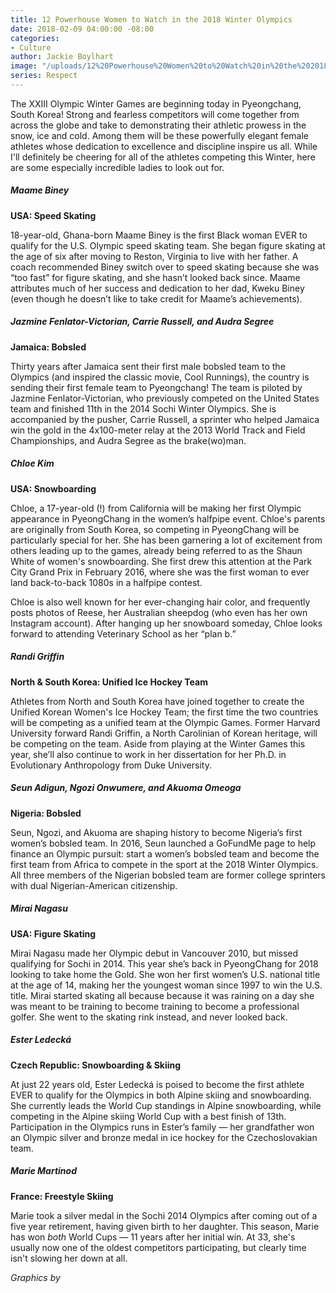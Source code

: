 ```yaml
---
title: 12 Powerhouse Women to Watch in the 2018 Winter Olympics
date: 2018-02-09 04:00:00 -08:00
categories:
- Culture
author: Jackie Boylhart
image: "/uploads/12%20Powerhouse%20Women%20to%20Watch%20in%20the%202018%20Winter%20Olympics-49b590.jpg"
series: Respect
---
```


The XXIII Olympic Winter Games are beginning today in Pyeongchang, South Korea! Strong and fearless competitors will come together from across the globe and take to demonstrating their athletic prowess in the snow, ice and cold. Among them will be these powerfully elegant female athletes whose dedication to excellence and discipline inspire us all. While I'll definitely be cheering for all of the athletes competing this Winter, here are some especially incredible ladies to look out for.

##### Maame Biney

**USA: Speed Skating**

18-year-old, Ghana-born Maame Biney is the first Black woman EVER to qualify for the U.S. Olympic speed skating team. She began figure skating at the age of six after moving to Reston, Virginia to live with her father. A coach recommended Biney switch over to speed skating because she was “too fast” for figure skating, and she hasn’t looked back since. Maame attributes much of her success and dedication to her dad, Kweku Biney (even though he doesn’t like to take credit for Maame’s achievements).

##### Jazmine Fenlator-Victorian, Carrie Russell, and Audra Segree

**Jamaica: Bobsled**

Thirty years after Jamaica sent their first male bobsled team to the Olympics (and inspired the classic movie, Cool Runnings), the country is sending their first female team to Pyeongchang! The team is piloted by Jazmine Fenlator-Victorian, who previously competed on the United States team and finished 11th in the 2014 Sochi Winter Olympics. She is accompanied by the pusher, Carrie Russell, a sprinter who helped Jamaica win the gold in the 4x100-meter relay at the 2013 World Track and Field Championships, and Audra Segree as the brake(wo)man.

##### Chloe Kim

**USA: Snowboarding**

Chloe, a 17-year-old (!) from California will be making her first Olympic appearance in PyeongChang in the women’s halfpipe event. Chloe's parents are originally from South Korea, so competing in PyeongChang will be particularly special for her. She has been garnering a lot of excitement from others leading up to the games, already being referred to as the Shaun White of women's snowboarding. She first drew this attention at the Park City Grand Prix in February 2016, where she was the first woman to ever land back-to-back 1080s in a halfpipe contest.

Chloe is also well known for her ever-changing hair color, and frequently posts photos of Reese, her Australian sheepdog (who even has her own Instagram account). After hanging up her snowboard someday, Chloe looks forward to attending Veterinary School as her “plan b.”

##### Randi Griffin

**North & South Korea: Unified Ice Hockey Team**

Athletes from North and South Korea have joined together to create the Unified Korean Women's Ice Hockey Team; the first time the two countries will be competing as a unified team at the Olympic Games. Former Harvard University forward Randi Griffin, a North Carolinian of Korean heritage, will be competing on the team. Aside from playing at the Winter Games this year, she’ll also continue to work in her dissertation for her Ph.D. in Evolutionary Anthropology from Duke University.

##### Seun Adigun, Ngozi Onwumere, and Akuoma Omeoga

**Nigeria: Bobsled**

Seun, Ngozi, and Akuoma are shaping history to become Nigeria’s first women’s bobsled team. In 2016, Seun launched a GoFundMe page to help finance an Olympic pursuit: start a women’s bobsled team and become the first team from Africa to compete in the sport at the 2018 Winter Olympics. All three members of the Nigerian bobsled team are former college sprinters with dual Nigerian-American citizenship.

##### Mirai Nagasu

**USA: Figure Skating**

Mirai Nagasu made her Olympic debut in Vancouver 2010, but missed qualifying for Sochi in 2014. This year she’s back in PyeongChang for 2018 looking to take home the Gold. She won her first women’s U.S. national title at the age of 14, making her the youngest woman since 1997 to win the U.S. title. Mirai started skating all because because it was raining on a day she was meant to be training to become training to become a professional golfer. She went to the skating rink instead, and never looked back.

##### Ester Ledecká

**Czech Republic: Snowboarding & Skiing**

At just 22 years old, Ester Ledecká is poised to become the first athlete EVER to qualify for the Olympics in both Alpine skiing and snowboarding. She currently leads the World Cup standings in Alpine snowboarding, while competing in the Alpine skiing World Cup with a best finish of 13th. Participation in the Olympics runs in Ester’s family — her grandfather won an Olympic silver and bronze medal in ice hockey for the Czechoslovakian team.

##### Marie Martinod

**France: Freestyle Skiing**

Marie took a silver medal in the Sochi 2014 Olympics after coming out of a five year retirement, having given birth to her daughter. This season, Marie has won *both* World Cups — 11 years after her initial win. At 33, she's usually now one of the oldest competitors participating, but clearly time isn't slowing her down at all.

*Graphics by*